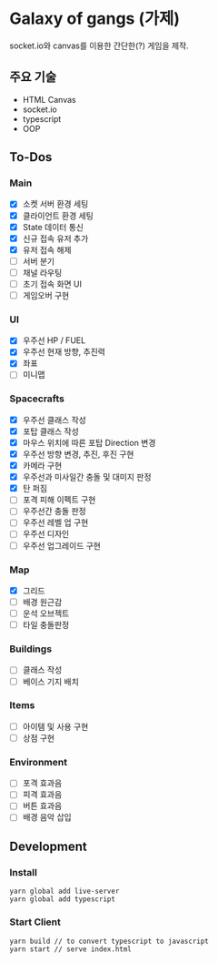# Galaxy of gangs (가제)

socket.io와 canvas를 이용한 간단한(?) 게임을 제작.

## 주요 기술

- HTML Canvas
- socket.io
- typescript
- OOP

## To-Dos

### Main
- [x] 소켓 서버 환경 세팅
- [x] 클라이언트 환경 세팅
- [x] State 데이터 통신
- [x] 신규 접속 유저 추가
- [x] 유저 접속 해제
- [ ] 서버 분기
- [ ] 채널 라우팅
- [ ] 초기 접속 화면 UI
- [ ] 게임오버 구현

### UI
- [x] 우주선 HP / FUEL
- [x] 우주선 현재 방향, 추진력
- [x] 좌표
- [ ] 미니맵

### Spacecrafts
- [x] 우주선 클래스 작성
- [x] 포탑 클래스 작성
- [x] 마우스 위치에 따른 포탑 Direction 변경
- [x] 우주선 방향 변경, 추진, 후진 구현
- [x] 카메라 구현
- [x] 우주선과 미사일간 충돌 및 대미지 판정
- [x] 탄 퍼짐
- [ ] 포격 피해 이펙트 구현
- [ ] 우주선간 충돌 판정
- [ ] 우주선 레벨 업 구현
- [ ] 우주선 디자인
- [ ] 우주선 업그레이드 구현

### Map
- [x] 그리드
- [ ] 배경 원근감
- [ ] 운석 오브젝트
- [ ] 타일 충돌판정

### Buildings
- [ ] 클래스 작성
- [ ] 베이스 기지 배치

### Items
- [ ] 아이템 및 사용 구현
- [ ] 상점 구현

### Environment
- [ ] 포격 효과음
- [ ] 피격 효과음
- [ ] 버튼 효과음
- [ ] 배경 음악 삽입

## Development

### Install

```
yarn global add live-server
yarn global add typescript
```

### Start Client

```
yarn build // to convert typescript to javascript
yarn start // serve index.html
```
